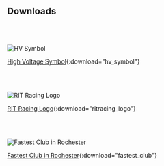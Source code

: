 
## Downloads

<br/><br/>

<div style="text-align: left;">
      <img src="../../Resources/Images/hv_symbol.png" alt="HV Symbol"; style="max-width: 20%; height: auto;" />
</div  >

[High Voltage Symbol](../Resources/Images/hv_symbol.png){:download="hv_symbol"}

<br/><br/>

<div style="text-align: left;">
      <img src="../../Resources/Images/ritracing_logo.png" alt="RIT Racing Logo"; style="max-width: 30%; height: auto;" />
</div>

[RIT Racing Logo](../Resources/Images/ritracing_logo.png){:download="ritracing_logo"}

<br/><br/>

<div style="text-align: left;">
      <img src="../../Resources/Images/fastest_club.png" alt="Fastest Club in Rochester"/>
</div>

[Fastest Club in Rochester](../Resources/Images/fastest_club.png){:download="fastest_club"}